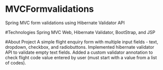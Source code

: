 # MVCFormvalidations
Spring MVC form validations using Hibernate Validator API

#Technologies
Spring MVC Web, Hibernate Validator, BootStrap, and JSP

#About Project
A simple flight enquiry form with multiple input fields - text, dropdown, checkbox, and radiobuttons.
Implemented hibernate validator API to validate empty text fields.
Added a custom validator annotation to check flight code value entered by user (must start with a value from a list of codes).
